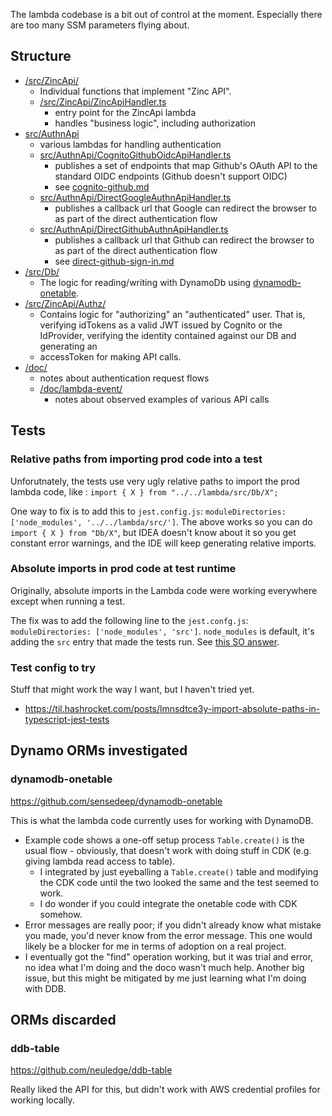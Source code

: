 The lambda codebase is a bit out of control at the moment.
Especially there are too many SSM parameters flying about.

## Structure

* [/src/ZincApi/](src/ZincApi)
  * Individual functions that implement "Zinc API".
  * [/src/ZincApi/ZincApiHandler.ts](src/ZincApi/ZincApiHandler.ts)
    * entry point for the ZincApi lambda
    * handles "business logic", including authorization
* [src/AuthnApi](src/AuthnApi)
  * various lambdas for handling authentication
  * [src/AuthnApi/CognitoGithubOidcApiHandler.ts](src/AuthnApi/CognitoGithubOidcApiHandler.ts)
    * publishes a set of endpoints that map Github's OAuth API to the 
    standard OIDC endpoints (Github doesn't support OIDC)
    * see [cognito-github.md](/aws-infra/lambda/doc/cognito-github.md)
  * [src/AuthnApi/DirectGoogleAuthnApiHandler.ts](src/AuthnApi/DirectGoogleAuthnApiHandler.ts)
    * publishes a callback url that Google can redirect the browser to as part
    of the direct authentication flow
  * [src/AuthnApi/DirectGithubAuthnApiHandler.ts](src/AuthnApi/DirectGithubAuthnApiHandler.ts)
    * publishes a callback url that Github can redirect the browser to as part
    of the direct authentication flow
    * see [direct-github-sign-in.md](/aws-infra/lambda/doc/direct-github-sign-in.md)
* [/src/Db/](src/Db)
  * The logic for reading/writing with DynamoDb using 
  [dynamodb-onetable](https://github.com/sensedeep/dynamodb-onetable).
* [/src/ZincApi/Authz/](src/ZincApi/Authz)
  * Contains logic for "authorizing" an "authenticated" user.  That is,
  verifying idTokens as a valid JWT issued by Cognito or the IdProvider, 
    verifying the identity contained against our DB and generating an 
  * accessToken for making API calls.
* [/doc/](doc)
  * notes about authentication request flows
  * [/doc/lambda-event/](doc/lambda-event)
    * notes about observed examples of various API calls


## Tests

### Relative paths from importing prod code into a test
Unforutnately, the tests use very ugly relative paths to import the prod lambda 
code, like : `import { X } from "../../lambda/src/Db/X";` 

One way to fix is to add this to `jest.config.js`:
`moduleDirectories: ['node_modules', '../../lambda/src/']`.
The above works so you can do `import { X } from "Db/X"`, but IDEA doesn't 
know about it so you get constant error warnings, and the IDE will keep 
generating relative imports.

### Absolute imports in prod code at test runtime

Originally, absolute imports in the Lambda code were working everywhere except
when running a test.

The fix was to add the following line to the `jest.confg.js`:
`moduleDirectories: ['node_modules', 'src']`.
`node_modules` is default, it's adding the `src` entry that made the tests run.
See [this SO answer](https://stackoverflow.com/a/51174924/924597).

### Test config to try

Stuff that might work the way I want, but I haven't tried yet.

* https://til.hashrocket.com/posts/lmnsdtce3y-import-absolute-paths-in-typescript-jest-tests


## Dynamo ORMs investigated

### dynamodb-onetable

https://github.com/sensedeep/dynamodb-onetable

This is what the lambda code currently uses for working with DynamoDB.

* Example code shows a one-off setup process `Table.create()` is the usual 
flow - obviously, that doesn't work with doing stuff in CDK (e.g. giving 
lambda read access to table).
  * I integrated by just eyeballing a `Table.create()` table and modifying the 
  CDK code until the two looked the same and the test seemed to work.
  * I do wonder if you could integrate the onetable code with CDK somehow.
* Error messages are really poor; if you didn't already know what mistake
you made, you'd never know from the error message.  This one would likely
be a blocker for me in terms of adoption on a real project.
* I eventually got the "find" operation working, but it was trial and error,
no idea what I'm doing and the doco wasn't much help.  Another big issue, but
this might be mitigated by me just learning what I'm doing with DDB.


## ORMs discarded

### ddb-table
https://github.com/neuledge/ddb-table

Really liked the API for this, but didn't work with AWS credential profiles
for working locally.

